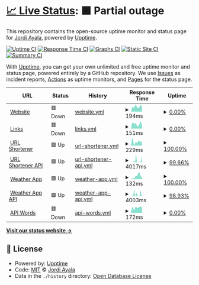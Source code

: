 # [📈 Live Status](https://ASJordi.github.io/website-activity-status): <!--live status--> **🟧 Partial outage**

This repository contains the open-source uptime monitor and status page for [Jordi Ayala](asjordi.dev), powered by [Upptime](https://github.com/upptime/upptime).

[![Uptime CI](https://github.com/ASJordi/website-activity-status/workflows/Uptime%20CI/badge.svg)](https://github.com/ASJordi/website-activity-status/actions?query=workflow%3A%22Uptime+CI%22)
[![Response Time CI](https://github.com/ASJordi/website-activity-status/workflows/Response%20Time%20CI/badge.svg)](https://github.com/ASJordi/website-activity-status/actions?query=workflow%3A%22Response+Time+CI%22)
[![Graphs CI](https://github.com/ASJordi/website-activity-status/workflows/Graphs%20CI/badge.svg)](https://github.com/ASJordi/website-activity-status/actions?query=workflow%3A%22Graphs+CI%22)
[![Static Site CI](https://github.com/ASJordi/website-activity-status/workflows/Static%20Site%20CI/badge.svg)](https://github.com/ASJordi/website-activity-status/actions?query=workflow%3A%22Static+Site+CI%22)
[![Summary CI](https://github.com/ASJordi/website-activity-status/workflows/Summary%20CI/badge.svg)](https://github.com/ASJordi/website-activity-status/actions?query=workflow%3A%22Summary+CI%22)

With [Upptime](https://upptime.js.org), you can get your own unlimited and free uptime monitor and status page, powered entirely by a GitHub repository. We use [Issues](https://github.com/ASJordi/website-activity-status/issues) as incident reports, [Actions](https://github.com/ASJordi/website-activity-status/actions) as uptime monitors, and [Pages](https://ASJordi.github.io/website-activity-status) for the status page.

<!--start: status pages-->
<!-- This summary is generated by Upptime (https://github.com/upptime/upptime) -->
<!-- Do not edit this manually, your changes will be overwritten -->
<!-- prettier-ignore -->
| URL | Status | History | Response Time | Uptime |
| --- | ------ | ------- | ------------- | ------ |
| <img alt="" src="https://icons.duckduckgo.com/ip3/asjordi.dev.ico" height="13"> [Website](https://asjordi.dev) | 🟥 Down | [website.yml](https://github.com/ASJordi/website-activity-status/commits/HEAD/history/website.yml) | <details><summary><img alt="Response time graph" src="./graphs/website/response-time-week.png" height="20"> 194ms</summary><br><a href="https://ASJordi.github.io/website-activity-status/history/website"><img alt="Response time 146" src="https://img.shields.io/endpoint?url=https%3A%2F%2Fraw.githubusercontent.com%2FASJordi%2Fwebsite-activity-status%2FHEAD%2Fapi%2Fwebsite%2Fresponse-time.json"></a><br><a href="https://ASJordi.github.io/website-activity-status/history/website"><img alt="24-hour response time 178" src="https://img.shields.io/endpoint?url=https%3A%2F%2Fraw.githubusercontent.com%2FASJordi%2Fwebsite-activity-status%2FHEAD%2Fapi%2Fwebsite%2Fresponse-time-day.json"></a><br><a href="https://ASJordi.github.io/website-activity-status/history/website"><img alt="7-day response time 194" src="https://img.shields.io/endpoint?url=https%3A%2F%2Fraw.githubusercontent.com%2FASJordi%2Fwebsite-activity-status%2FHEAD%2Fapi%2Fwebsite%2Fresponse-time-week.json"></a><br><a href="https://ASJordi.github.io/website-activity-status/history/website"><img alt="30-day response time 191" src="https://img.shields.io/endpoint?url=https%3A%2F%2Fraw.githubusercontent.com%2FASJordi%2Fwebsite-activity-status%2FHEAD%2Fapi%2Fwebsite%2Fresponse-time-month.json"></a><br><a href="https://ASJordi.github.io/website-activity-status/history/website"><img alt="1-year response time 150" src="https://img.shields.io/endpoint?url=https%3A%2F%2Fraw.githubusercontent.com%2FASJordi%2Fwebsite-activity-status%2FHEAD%2Fapi%2Fwebsite%2Fresponse-time-year.json"></a></details> | <details><summary><a href="https://ASJordi.github.io/website-activity-status/history/website">0.00%</a></summary><a href="https://ASJordi.github.io/website-activity-status/history/website"><img alt="All-time uptime 81.26%" src="https://img.shields.io/endpoint?url=https%3A%2F%2Fraw.githubusercontent.com%2FASJordi%2Fwebsite-activity-status%2FHEAD%2Fapi%2Fwebsite%2Fuptime.json"></a><br><a href="https://ASJordi.github.io/website-activity-status/history/website"><img alt="24-hour uptime 0.00%" src="https://img.shields.io/endpoint?url=https%3A%2F%2Fraw.githubusercontent.com%2FASJordi%2Fwebsite-activity-status%2FHEAD%2Fapi%2Fwebsite%2Fuptime-day.json"></a><br><a href="https://ASJordi.github.io/website-activity-status/history/website"><img alt="7-day uptime 0.00%" src="https://img.shields.io/endpoint?url=https%3A%2F%2Fraw.githubusercontent.com%2FASJordi%2Fwebsite-activity-status%2FHEAD%2Fapi%2Fwebsite%2Fuptime-week.json"></a><br><a href="https://ASJordi.github.io/website-activity-status/history/website"><img alt="30-day uptime 0.00%" src="https://img.shields.io/endpoint?url=https%3A%2F%2Fraw.githubusercontent.com%2FASJordi%2Fwebsite-activity-status%2FHEAD%2Fapi%2Fwebsite%2Fuptime-month.json"></a><br><a href="https://ASJordi.github.io/website-activity-status/history/website"><img alt="1-year uptime 67.39%" src="https://img.shields.io/endpoint?url=https%3A%2F%2Fraw.githubusercontent.com%2FASJordi%2Fwebsite-activity-status%2FHEAD%2Fapi%2Fwebsite%2Fuptime-year.json"></a></details>
| <img alt="" src="https://icons.duckduckgo.com/ip3/links.asjordi.dev.ico" height="13"> [Links](https://links.asjordi.dev/) | 🟥 Down | [links.yml](https://github.com/ASJordi/website-activity-status/commits/HEAD/history/links.yml) | <details><summary><img alt="Response time graph" src="./graphs/links/response-time-week.png" height="20"> 151ms</summary><br><a href="https://ASJordi.github.io/website-activity-status/history/links"><img alt="Response time 157" src="https://img.shields.io/endpoint?url=https%3A%2F%2Fraw.githubusercontent.com%2FASJordi%2Fwebsite-activity-status%2FHEAD%2Fapi%2Flinks%2Fresponse-time.json"></a><br><a href="https://ASJordi.github.io/website-activity-status/history/links"><img alt="24-hour response time 94" src="https://img.shields.io/endpoint?url=https%3A%2F%2Fraw.githubusercontent.com%2FASJordi%2Fwebsite-activity-status%2FHEAD%2Fapi%2Flinks%2Fresponse-time-day.json"></a><br><a href="https://ASJordi.github.io/website-activity-status/history/links"><img alt="7-day response time 151" src="https://img.shields.io/endpoint?url=https%3A%2F%2Fraw.githubusercontent.com%2FASJordi%2Fwebsite-activity-status%2FHEAD%2Fapi%2Flinks%2Fresponse-time-week.json"></a><br><a href="https://ASJordi.github.io/website-activity-status/history/links"><img alt="30-day response time 307" src="https://img.shields.io/endpoint?url=https%3A%2F%2Fraw.githubusercontent.com%2FASJordi%2Fwebsite-activity-status%2FHEAD%2Fapi%2Flinks%2Fresponse-time-month.json"></a><br><a href="https://ASJordi.github.io/website-activity-status/history/links"><img alt="1-year response time 158" src="https://img.shields.io/endpoint?url=https%3A%2F%2Fraw.githubusercontent.com%2FASJordi%2Fwebsite-activity-status%2FHEAD%2Fapi%2Flinks%2Fresponse-time-year.json"></a></details> | <details><summary><a href="https://ASJordi.github.io/website-activity-status/history/links">0.00%</a></summary><a href="https://ASJordi.github.io/website-activity-status/history/links"><img alt="All-time uptime 81.27%" src="https://img.shields.io/endpoint?url=https%3A%2F%2Fraw.githubusercontent.com%2FASJordi%2Fwebsite-activity-status%2FHEAD%2Fapi%2Flinks%2Fuptime.json"></a><br><a href="https://ASJordi.github.io/website-activity-status/history/links"><img alt="24-hour uptime 0.00%" src="https://img.shields.io/endpoint?url=https%3A%2F%2Fraw.githubusercontent.com%2FASJordi%2Fwebsite-activity-status%2FHEAD%2Fapi%2Flinks%2Fuptime-day.json"></a><br><a href="https://ASJordi.github.io/website-activity-status/history/links"><img alt="7-day uptime 0.00%" src="https://img.shields.io/endpoint?url=https%3A%2F%2Fraw.githubusercontent.com%2FASJordi%2Fwebsite-activity-status%2FHEAD%2Fapi%2Flinks%2Fuptime-week.json"></a><br><a href="https://ASJordi.github.io/website-activity-status/history/links"><img alt="30-day uptime 0.00%" src="https://img.shields.io/endpoint?url=https%3A%2F%2Fraw.githubusercontent.com%2FASJordi%2Fwebsite-activity-status%2FHEAD%2Fapi%2Flinks%2Fuptime-month.json"></a><br><a href="https://ASJordi.github.io/website-activity-status/history/links"><img alt="1-year uptime 67.39%" src="https://img.shields.io/endpoint?url=https%3A%2F%2Fraw.githubusercontent.com%2FASJordi%2Fwebsite-activity-status%2FHEAD%2Fapi%2Flinks%2Fuptime-year.json"></a></details>
| <img alt="" src="https://icons.duckduckgo.com/ip3/link-shortly.netlify.app.ico" height="13"> [URL Shortener](https://link-shortly.netlify.app) | 🟩 Up | [url-shortener.yml](https://github.com/ASJordi/website-activity-status/commits/HEAD/history/url-shortener.yml) | <details><summary><img alt="Response time graph" src="./graphs/url-shortener/response-time-week.png" height="20"> 229ms</summary><br><a href="https://ASJordi.github.io/website-activity-status/history/url-shortener"><img alt="Response time 188" src="https://img.shields.io/endpoint?url=https%3A%2F%2Fraw.githubusercontent.com%2FASJordi%2Fwebsite-activity-status%2FHEAD%2Fapi%2Furl-shortener%2Fresponse-time.json"></a><br><a href="https://ASJordi.github.io/website-activity-status/history/url-shortener"><img alt="24-hour response time 266" src="https://img.shields.io/endpoint?url=https%3A%2F%2Fraw.githubusercontent.com%2FASJordi%2Fwebsite-activity-status%2FHEAD%2Fapi%2Furl-shortener%2Fresponse-time-day.json"></a><br><a href="https://ASJordi.github.io/website-activity-status/history/url-shortener"><img alt="7-day response time 229" src="https://img.shields.io/endpoint?url=https%3A%2F%2Fraw.githubusercontent.com%2FASJordi%2Fwebsite-activity-status%2FHEAD%2Fapi%2Furl-shortener%2Fresponse-time-week.json"></a><br><a href="https://ASJordi.github.io/website-activity-status/history/url-shortener"><img alt="30-day response time 233" src="https://img.shields.io/endpoint?url=https%3A%2F%2Fraw.githubusercontent.com%2FASJordi%2Fwebsite-activity-status%2FHEAD%2Fapi%2Furl-shortener%2Fresponse-time-month.json"></a><br><a href="https://ASJordi.github.io/website-activity-status/history/url-shortener"><img alt="1-year response time 208" src="https://img.shields.io/endpoint?url=https%3A%2F%2Fraw.githubusercontent.com%2FASJordi%2Fwebsite-activity-status%2FHEAD%2Fapi%2Furl-shortener%2Fresponse-time-year.json"></a></details> | <details><summary><a href="https://ASJordi.github.io/website-activity-status/history/url-shortener">100.00%</a></summary><a href="https://ASJordi.github.io/website-activity-status/history/url-shortener"><img alt="All-time uptime 100.00%" src="https://img.shields.io/endpoint?url=https%3A%2F%2Fraw.githubusercontent.com%2FASJordi%2Fwebsite-activity-status%2FHEAD%2Fapi%2Furl-shortener%2Fuptime.json"></a><br><a href="https://ASJordi.github.io/website-activity-status/history/url-shortener"><img alt="24-hour uptime 100.00%" src="https://img.shields.io/endpoint?url=https%3A%2F%2Fraw.githubusercontent.com%2FASJordi%2Fwebsite-activity-status%2FHEAD%2Fapi%2Furl-shortener%2Fuptime-day.json"></a><br><a href="https://ASJordi.github.io/website-activity-status/history/url-shortener"><img alt="7-day uptime 100.00%" src="https://img.shields.io/endpoint?url=https%3A%2F%2Fraw.githubusercontent.com%2FASJordi%2Fwebsite-activity-status%2FHEAD%2Fapi%2Furl-shortener%2Fuptime-week.json"></a><br><a href="https://ASJordi.github.io/website-activity-status/history/url-shortener"><img alt="30-day uptime 100.00%" src="https://img.shields.io/endpoint?url=https%3A%2F%2Fraw.githubusercontent.com%2FASJordi%2Fwebsite-activity-status%2FHEAD%2Fapi%2Furl-shortener%2Fuptime-month.json"></a><br><a href="https://ASJordi.github.io/website-activity-status/history/url-shortener"><img alt="1-year uptime 99.99%" src="https://img.shields.io/endpoint?url=https%3A%2F%2Fraw.githubusercontent.com%2FASJordi%2Fwebsite-activity-status%2FHEAD%2Fapi%2Furl-shortener%2Fuptime-year.json"></a></details>
| <img alt="" src="https://icons.duckduckgo.com/ip3/api-url-zgau.onrender.com.ico" height="13"> [URL Shortener API](https://api-url-zgau.onrender.com/) | 🟩 Up | [url-shortener-api.yml](https://github.com/ASJordi/website-activity-status/commits/HEAD/history/url-shortener-api.yml) | <details><summary><img alt="Response time graph" src="./graphs/url-shortener-api/response-time-week.png" height="20"> 4017ms</summary><br><a href="https://ASJordi.github.io/website-activity-status/history/url-shortener-api"><img alt="Response time 1337" src="https://img.shields.io/endpoint?url=https%3A%2F%2Fraw.githubusercontent.com%2FASJordi%2Fwebsite-activity-status%2FHEAD%2Fapi%2Furl-shortener-api%2Fresponse-time.json"></a><br><a href="https://ASJordi.github.io/website-activity-status/history/url-shortener-api"><img alt="24-hour response time 18126" src="https://img.shields.io/endpoint?url=https%3A%2F%2Fraw.githubusercontent.com%2FASJordi%2Fwebsite-activity-status%2FHEAD%2Fapi%2Furl-shortener-api%2Fresponse-time-day.json"></a><br><a href="https://ASJordi.github.io/website-activity-status/history/url-shortener-api"><img alt="7-day response time 4017" src="https://img.shields.io/endpoint?url=https%3A%2F%2Fraw.githubusercontent.com%2FASJordi%2Fwebsite-activity-status%2FHEAD%2Fapi%2Furl-shortener-api%2Fresponse-time-week.json"></a><br><a href="https://ASJordi.github.io/website-activity-status/history/url-shortener-api"><img alt="30-day response time 1798" src="https://img.shields.io/endpoint?url=https%3A%2F%2Fraw.githubusercontent.com%2FASJordi%2Fwebsite-activity-status%2FHEAD%2Fapi%2Furl-shortener-api%2Fresponse-time-month.json"></a><br><a href="https://ASJordi.github.io/website-activity-status/history/url-shortener-api"><img alt="1-year response time 1448" src="https://img.shields.io/endpoint?url=https%3A%2F%2Fraw.githubusercontent.com%2FASJordi%2Fwebsite-activity-status%2FHEAD%2Fapi%2Furl-shortener-api%2Fresponse-time-year.json"></a></details> | <details><summary><a href="https://ASJordi.github.io/website-activity-status/history/url-shortener-api">99.66%</a></summary><a href="https://ASJordi.github.io/website-activity-status/history/url-shortener-api"><img alt="All-time uptime 96.77%" src="https://img.shields.io/endpoint?url=https%3A%2F%2Fraw.githubusercontent.com%2FASJordi%2Fwebsite-activity-status%2FHEAD%2Fapi%2Furl-shortener-api%2Fuptime.json"></a><br><a href="https://ASJordi.github.io/website-activity-status/history/url-shortener-api"><img alt="24-hour uptime 100.00%" src="https://img.shields.io/endpoint?url=https%3A%2F%2Fraw.githubusercontent.com%2FASJordi%2Fwebsite-activity-status%2FHEAD%2Fapi%2Furl-shortener-api%2Fuptime-day.json"></a><br><a href="https://ASJordi.github.io/website-activity-status/history/url-shortener-api"><img alt="7-day uptime 99.66%" src="https://img.shields.io/endpoint?url=https%3A%2F%2Fraw.githubusercontent.com%2FASJordi%2Fwebsite-activity-status%2FHEAD%2Fapi%2Furl-shortener-api%2Fuptime-week.json"></a><br><a href="https://ASJordi.github.io/website-activity-status/history/url-shortener-api"><img alt="30-day uptime 80.72%" src="https://img.shields.io/endpoint?url=https%3A%2F%2Fraw.githubusercontent.com%2FASJordi%2Fwebsite-activity-status%2FHEAD%2Fapi%2Furl-shortener-api%2Fuptime-month.json"></a><br><a href="https://ASJordi.github.io/website-activity-status/history/url-shortener-api"><img alt="1-year uptime 91.25%" src="https://img.shields.io/endpoint?url=https%3A%2F%2Fraw.githubusercontent.com%2FASJordi%2Fwebsite-activity-status%2FHEAD%2Fapi%2Furl-shortener-api%2Fuptime-year.json"></a></details>
| <img alt="" src="https://icons.duckduckgo.com/ip3/weather-app-nodejs.netlify.app.ico" height="13"> [Weather App](https://weather-app-nodejs.netlify.app) | 🟩 Up | [weather-app.yml](https://github.com/ASJordi/website-activity-status/commits/HEAD/history/weather-app.yml) | <details><summary><img alt="Response time graph" src="./graphs/weather-app/response-time-week.png" height="20"> 132ms</summary><br><a href="https://ASJordi.github.io/website-activity-status/history/weather-app"><img alt="Response time 164" src="https://img.shields.io/endpoint?url=https%3A%2F%2Fraw.githubusercontent.com%2FASJordi%2Fwebsite-activity-status%2FHEAD%2Fapi%2Fweather-app%2Fresponse-time.json"></a><br><a href="https://ASJordi.github.io/website-activity-status/history/weather-app"><img alt="24-hour response time 53" src="https://img.shields.io/endpoint?url=https%3A%2F%2Fraw.githubusercontent.com%2FASJordi%2Fwebsite-activity-status%2FHEAD%2Fapi%2Fweather-app%2Fresponse-time-day.json"></a><br><a href="https://ASJordi.github.io/website-activity-status/history/weather-app"><img alt="7-day response time 132" src="https://img.shields.io/endpoint?url=https%3A%2F%2Fraw.githubusercontent.com%2FASJordi%2Fwebsite-activity-status%2FHEAD%2Fapi%2Fweather-app%2Fresponse-time-week.json"></a><br><a href="https://ASJordi.github.io/website-activity-status/history/weather-app"><img alt="30-day response time 163" src="https://img.shields.io/endpoint?url=https%3A%2F%2Fraw.githubusercontent.com%2FASJordi%2Fwebsite-activity-status%2FHEAD%2Fapi%2Fweather-app%2Fresponse-time-month.json"></a><br><a href="https://ASJordi.github.io/website-activity-status/history/weather-app"><img alt="1-year response time 171" src="https://img.shields.io/endpoint?url=https%3A%2F%2Fraw.githubusercontent.com%2FASJordi%2Fwebsite-activity-status%2FHEAD%2Fapi%2Fweather-app%2Fresponse-time-year.json"></a></details> | <details><summary><a href="https://ASJordi.github.io/website-activity-status/history/weather-app">100.00%</a></summary><a href="https://ASJordi.github.io/website-activity-status/history/weather-app"><img alt="All-time uptime 100.00%" src="https://img.shields.io/endpoint?url=https%3A%2F%2Fraw.githubusercontent.com%2FASJordi%2Fwebsite-activity-status%2FHEAD%2Fapi%2Fweather-app%2Fuptime.json"></a><br><a href="https://ASJordi.github.io/website-activity-status/history/weather-app"><img alt="24-hour uptime 100.00%" src="https://img.shields.io/endpoint?url=https%3A%2F%2Fraw.githubusercontent.com%2FASJordi%2Fwebsite-activity-status%2FHEAD%2Fapi%2Fweather-app%2Fuptime-day.json"></a><br><a href="https://ASJordi.github.io/website-activity-status/history/weather-app"><img alt="7-day uptime 100.00%" src="https://img.shields.io/endpoint?url=https%3A%2F%2Fraw.githubusercontent.com%2FASJordi%2Fwebsite-activity-status%2FHEAD%2Fapi%2Fweather-app%2Fuptime-week.json"></a><br><a href="https://ASJordi.github.io/website-activity-status/history/weather-app"><img alt="30-day uptime 100.00%" src="https://img.shields.io/endpoint?url=https%3A%2F%2Fraw.githubusercontent.com%2FASJordi%2Fwebsite-activity-status%2FHEAD%2Fapi%2Fweather-app%2Fuptime-month.json"></a><br><a href="https://ASJordi.github.io/website-activity-status/history/weather-app"><img alt="1-year uptime 100.00%" src="https://img.shields.io/endpoint?url=https%3A%2F%2Fraw.githubusercontent.com%2FASJordi%2Fwebsite-activity-status%2FHEAD%2Fapi%2Fweather-app%2Fuptime-year.json"></a></details>
| <img alt="" src="https://icons.duckduckgo.com/ip3/weather-app-backend-y96o.onrender.com.ico" height="13"> [Weather App API](https://weather-app-backend-y96o.onrender.com/api/) | 🟩 Up | [weather-app-api.yml](https://github.com/ASJordi/website-activity-status/commits/HEAD/history/weather-app-api.yml) | <details><summary><img alt="Response time graph" src="./graphs/weather-app-api/response-time-week.png" height="20"> 4003ms</summary><br><a href="https://ASJordi.github.io/website-activity-status/history/weather-app-api"><img alt="Response time 2854" src="https://img.shields.io/endpoint?url=https%3A%2F%2Fraw.githubusercontent.com%2FASJordi%2Fwebsite-activity-status%2FHEAD%2Fapi%2Fweather-app-api%2Fresponse-time.json"></a><br><a href="https://ASJordi.github.io/website-activity-status/history/weather-app-api"><img alt="24-hour response time 1190" src="https://img.shields.io/endpoint?url=https%3A%2F%2Fraw.githubusercontent.com%2FASJordi%2Fwebsite-activity-status%2FHEAD%2Fapi%2Fweather-app-api%2Fresponse-time-day.json"></a><br><a href="https://ASJordi.github.io/website-activity-status/history/weather-app-api"><img alt="7-day response time 4003" src="https://img.shields.io/endpoint?url=https%3A%2F%2Fraw.githubusercontent.com%2FASJordi%2Fwebsite-activity-status%2FHEAD%2Fapi%2Fweather-app-api%2Fresponse-time-week.json"></a><br><a href="https://ASJordi.github.io/website-activity-status/history/weather-app-api"><img alt="30-day response time 3536" src="https://img.shields.io/endpoint?url=https%3A%2F%2Fraw.githubusercontent.com%2FASJordi%2Fwebsite-activity-status%2FHEAD%2Fapi%2Fweather-app-api%2Fresponse-time-month.json"></a><br><a href="https://ASJordi.github.io/website-activity-status/history/weather-app-api"><img alt="1-year response time 3044" src="https://img.shields.io/endpoint?url=https%3A%2F%2Fraw.githubusercontent.com%2FASJordi%2Fwebsite-activity-status%2FHEAD%2Fapi%2Fweather-app-api%2Fresponse-time-year.json"></a></details> | <details><summary><a href="https://ASJordi.github.io/website-activity-status/history/weather-app-api">98.93%</a></summary><a href="https://ASJordi.github.io/website-activity-status/history/weather-app-api"><img alt="All-time uptime 97.45%" src="https://img.shields.io/endpoint?url=https%3A%2F%2Fraw.githubusercontent.com%2FASJordi%2Fwebsite-activity-status%2FHEAD%2Fapi%2Fweather-app-api%2Fuptime.json"></a><br><a href="https://ASJordi.github.io/website-activity-status/history/weather-app-api"><img alt="24-hour uptime 98.98%" src="https://img.shields.io/endpoint?url=https%3A%2F%2Fraw.githubusercontent.com%2FASJordi%2Fwebsite-activity-status%2FHEAD%2Fapi%2Fweather-app-api%2Fuptime-day.json"></a><br><a href="https://ASJordi.github.io/website-activity-status/history/weather-app-api"><img alt="7-day uptime 98.93%" src="https://img.shields.io/endpoint?url=https%3A%2F%2Fraw.githubusercontent.com%2FASJordi%2Fwebsite-activity-status%2FHEAD%2Fapi%2Fweather-app-api%2Fuptime-week.json"></a><br><a href="https://ASJordi.github.io/website-activity-status/history/weather-app-api"><img alt="30-day uptime 80.67%" src="https://img.shields.io/endpoint?url=https%3A%2F%2Fraw.githubusercontent.com%2FASJordi%2Fwebsite-activity-status%2FHEAD%2Fapi%2Fweather-app-api%2Fuptime-month.json"></a><br><a href="https://ASJordi.github.io/website-activity-status/history/weather-app-api"><img alt="1-year uptime 93.10%" src="https://img.shields.io/endpoint?url=https%3A%2F%2Fraw.githubusercontent.com%2FASJordi%2Fwebsite-activity-status%2FHEAD%2Fapi%2Fweather-app-api%2Fuptime-year.json"></a></details>
| <img alt="" src="https://icons.duckduckgo.com/ip3/words.asjordi.dev.ico" height="13"> [API Words](https://words.asjordi.dev) | 🟥 Down | [api-words.yml](https://github.com/ASJordi/website-activity-status/commits/HEAD/history/api-words.yml) | <details><summary><img alt="Response time graph" src="./graphs/api-words/response-time-week.png" height="20"> 172ms</summary><br><a href="https://ASJordi.github.io/website-activity-status/history/api-words"><img alt="Response time 810" src="https://img.shields.io/endpoint?url=https%3A%2F%2Fraw.githubusercontent.com%2FASJordi%2Fwebsite-activity-status%2FHEAD%2Fapi%2Fapi-words%2Fresponse-time.json"></a><br><a href="https://ASJordi.github.io/website-activity-status/history/api-words"><img alt="24-hour response time 170" src="https://img.shields.io/endpoint?url=https%3A%2F%2Fraw.githubusercontent.com%2FASJordi%2Fwebsite-activity-status%2FHEAD%2Fapi%2Fapi-words%2Fresponse-time-day.json"></a><br><a href="https://ASJordi.github.io/website-activity-status/history/api-words"><img alt="7-day response time 172" src="https://img.shields.io/endpoint?url=https%3A%2F%2Fraw.githubusercontent.com%2FASJordi%2Fwebsite-activity-status%2FHEAD%2Fapi%2Fapi-words%2Fresponse-time-week.json"></a><br><a href="https://ASJordi.github.io/website-activity-status/history/api-words"><img alt="30-day response time 173" src="https://img.shields.io/endpoint?url=https%3A%2F%2Fraw.githubusercontent.com%2FASJordi%2Fwebsite-activity-status%2FHEAD%2Fapi%2Fapi-words%2Fresponse-time-month.json"></a><br><a href="https://ASJordi.github.io/website-activity-status/history/api-words"><img alt="1-year response time 527" src="https://img.shields.io/endpoint?url=https%3A%2F%2Fraw.githubusercontent.com%2FASJordi%2Fwebsite-activity-status%2FHEAD%2Fapi%2Fapi-words%2Fresponse-time-year.json"></a></details> | <details><summary><a href="https://ASJordi.github.io/website-activity-status/history/api-words">0.00%</a></summary><a href="https://ASJordi.github.io/website-activity-status/history/api-words"><img alt="All-time uptime 81.88%" src="https://img.shields.io/endpoint?url=https%3A%2F%2Fraw.githubusercontent.com%2FASJordi%2Fwebsite-activity-status%2FHEAD%2Fapi%2Fapi-words%2Fuptime.json"></a><br><a href="https://ASJordi.github.io/website-activity-status/history/api-words"><img alt="24-hour uptime 0.00%" src="https://img.shields.io/endpoint?url=https%3A%2F%2Fraw.githubusercontent.com%2FASJordi%2Fwebsite-activity-status%2FHEAD%2Fapi%2Fapi-words%2Fuptime-day.json"></a><br><a href="https://ASJordi.github.io/website-activity-status/history/api-words"><img alt="7-day uptime 0.00%" src="https://img.shields.io/endpoint?url=https%3A%2F%2Fraw.githubusercontent.com%2FASJordi%2Fwebsite-activity-status%2FHEAD%2Fapi%2Fapi-words%2Fuptime-week.json"></a><br><a href="https://ASJordi.github.io/website-activity-status/history/api-words"><img alt="30-day uptime 0.00%" src="https://img.shields.io/endpoint?url=https%3A%2F%2Fraw.githubusercontent.com%2FASJordi%2Fwebsite-activity-status%2FHEAD%2Fapi%2Fapi-words%2Fuptime-month.json"></a><br><a href="https://ASJordi.github.io/website-activity-status/history/api-words"><img alt="1-year uptime 72.97%" src="https://img.shields.io/endpoint?url=https%3A%2F%2Fraw.githubusercontent.com%2FASJordi%2Fwebsite-activity-status%2FHEAD%2Fapi%2Fapi-words%2Fuptime-year.json"></a></details>

<!--end: status pages-->

[**Visit our status website →**](https://ASJordi.github.io/website-activity-status)

## 📄 License

- Powered by: [Upptime](https://github.com/upptime/upptime)
- Code: [MIT](./LICENSE) © [Jordi Ayala](asjordi.dev)
- Data in the `./history` directory: [Open Database License](https://opendatacommons.org/licenses/odbl/1-0/)
